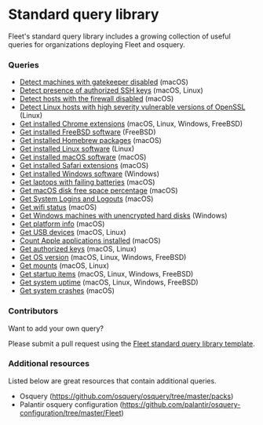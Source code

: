 # Standard query library

Fleet's standard query library includes a growing collection of useful queries for organizations deploying Fleet and osquery.

### Queries

- [Detect machines with gatekeeper disabled](./detect-machines-with-gatekeeper-disabled.md) (macOS)
- [Detect presence of authorized SSH keys](./detect-presence-of-authorized-ssh-keys.md) (macOS, Linux)
- [Detect hosts with the firewall disabled](./detect-hosts-with-the-firewall-disabled.md) (macOS)
- [Detect Linux hosts with high severity vulnerable versions of OpenSSL](./detect-hosts-with-high-severity-vulnerable-versions-of-openssl.md) (Linux)
- [Get installed Chrome extensions](./get-installed-chrome-extensions.md) (macOS, Linux, Windows, FreeBSD)
- [Get installed FreeBSD software](./get-installed-freebsd-software.md) (FreeBSD)
- [Get installed Homebrew packages](./get-installed-homebrew-packages.md) (macOS)
- [Get installed Linux software](./get-installed-linux-software.md) (Linux)
- [Get installed macOS software](./get-installed-macos-software.md) (macOS)
- [Get installed Safari extensions](./get-installed-safari-extensions.md) (macOS)
- [Get installed Windows software](./get-installed-windows-software.md) (Windows)
- [Get laptops with failing batteries](./get-laptops-with-failing-batteries.md) (macOS)
- [Get macOS disk free space percentage](./get-macos-disk-free-space-percentage.md) (macOS)
- [Get System Logins and Logouts](./get-system-logins-and-logouts.md) (macOS)
- [Get wifi status](./get-wifi-status.md) (macOS)
- [Get Windows machines with unencrypted hard disks](./get-windows-machines-with-unencrypted-hard-disks.md) (Windows)
- [Get platform info](./get-platform-info.md) (macOS)
- [Get USB devices](./get-usb-devices.md) (macOS, Linux)
- [Count Apple applications installed](./count-apple-applications-installed.md) (macOS)
- [Get authorized keys](./get-authorized-keys.md) (macOS, Linux)
- [Get OS version](./get-os-version.md) (macOS, Linux, Windows, FreeBSD)
- [Get mounts](./get-mounts.md) (macOS, Linux)
- [Get startup items](./get-startup-items.md) (macOS, Linux, Windows, FreeBSD)
- [Get system uptime](./get-system-uptime.md) (macOS, Linux, Windows, FreeBSD)
- [Get system crashes](./get-crashes.md) (macOS)


### Contributors

Want to add your own query? 

Please submit a pull request using the [Fleet standard query library template](./standard-query-library-template.md).

### Additional resources

Listed below are great resources that contain additional queries.

- Osquery (https://github.com/osquery/osquery/tree/master/packs)
- Palantir osquery configuration (https://github.com/palantir/osquery-configuration/tree/master/Fleet)